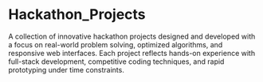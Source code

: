 # Hackathon_Projects

A collection of innovative hackathon projects designed and developed with a focus on real-world problem solving, optimized algorithms, and responsive web interfaces. Each project reflects hands-on experience with full-stack development, competitive coding techniques, and rapid prototyping under time constraints.
